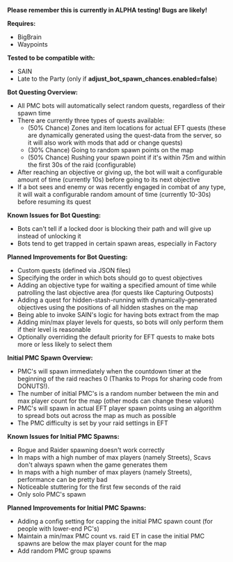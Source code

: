 **Please remember this is currently in ALPHA testing! Bugs are likely!**

**Requires:**
* BigBrain
* Waypoints

**Tested to be compatible with:**
* SAIN
* Late to the Party (only if **adjust_bot_spawn_chances.enabled=false**)

**Bot Questing Overview:**
* All PMC bots will automatically select random quests, regardless of their spawn time
* There are currently three types of quests available:
    * (50% Chance) Zones and item locations for actual EFT quests (these are dynamically generated using the quest-data from the server, so it will also work with mods that add or change quests)
    * (30% Chance) Going to random spawn points on the map
    * (50% Chance) Rushing your spawn point if it's within 75m and within the first 30s of the raid (configurable)
* After reaching an objective or giving up, the bot will wait a configurable amount of time (currently 10s) before going to its next objective
* If a bot sees and enemy or was recently engaged in combat of any type, it will wait a configurable random amount of time (currently 10-30s) before resuming its quest

**Known Issues for Bot Questing:**
* Bots can't tell if a locked door is blocking their path and will give up instead of unlocking it
* Bots tend to get trapped in certain spawn areas, especially in Factory

**Planned Improvements for Bot Questing:**
* Custom quests (defined via JSON files)
* Specifying the order in which bots should go to quest objectives
* Adding an objective type for waiting a specified amount of time while patrolling the last objective area (for quests like Capturing Outposts)
* Adding a quest for hidden-stash-running with dynamically-generated objectives using the positions of all hidden stashes on the map
* Being able to invoke SAIN's logic for having bots extract from the map
* Adding min/max player levels for quests, so bots will only perform them if their level is reasonable
* Optionally overriding the default priority for EFT quests to make bots more or less likely to select them

**Initial PMC Spawn Overview:**
* PMC's will spawn immediately when the countdown timer at the beginning of the raid reaches 0 (Thanks to Props for sharing code from DONUTS!).
* The number of initial PMC's is a random number between the min and max player count for the map (other mods can change these values)
* PMC's will spawn in actual EFT player spawn points using an algorithm to spread bots out across the map as much as possible
* The PMC difficulty is set by your raid settings in EFT

**Known Issues for Initial PMC Spawns:**
* Rogue and Raider spawning doesn't work correctly
* In maps with a high number of max players (namely Streets), Scavs don't always spawn when the game generates them
* In maps with a high number of max players (namely Streets), performance can be pretty bad
* Noticeable stuttering for the first few seconds of the raid
* Only solo PMC's spawn

**Planned Improvements for Initial PMC Spawns:**
* Adding a config setting for capping the initial PMC spawn count (for people with lower-end PC's)
* Maintain a min/max PMC count vs. raid ET in case the initial PMC spawns are below the max player count for the map
* Add random PMC group spawns
